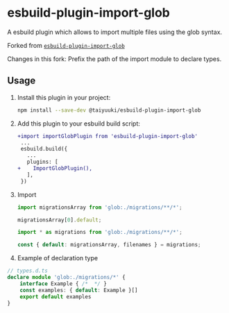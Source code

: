# esbuild-plugin-import-glob

A esbuild plugin which allows to import multiple files using the glob syntax.

Forked from [`esbuild-plugin-import-glob`](https://github.com/thomaschaaf/esbuild-plugin-import-glob)

Changes in this fork: Prefix the path of the import module to declare types.

## Usage

1. Install this plugin in your project:

   ```sh
   npm install --save-dev @taiyuuki/esbuild-plugin-import-glob
   ```

2. Add this plugin to your esbuild build script:

   ```diff
   +import importGlobPlugin from 'esbuild-plugin-import-glob'
    ...
    esbuild.build({
      ...
      plugins: [
   +    ImportGlobPlugin(),
      ],
    })
   ```

3. Import

   ```ts
   import migrationsArray from 'glob:./migrations/**/*';
   
   migrationsArray[0].default;
   ```

   ```ts
   import * as migrations from 'glob:./migrations/**/*';

   const { default: migrationsArray, filenames } = migrations;
   ```


4.  Example of declaration type

   ```ts
   // types.d.ts
   declare module 'glob:./migrations/*' {
       interface Example { /*  */ }
       const examples: { default: Example }[]
       export default examples
   }
   ```

   